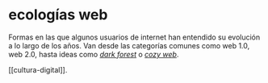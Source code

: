 # ecologías web
Formas en las que algunos usuarios de internet han entendido su evolución a lo largo de los años. Van desde las categorías comunes como web 1.0, web 2.0, hasta ideas como [*dark forest*](https://maggieappleton.com/ai-dark-forest) o [*cozy web*](https://studio.ribbonfarm.com/p/the-extended-internet-universe).

[[cultura-digital]].
